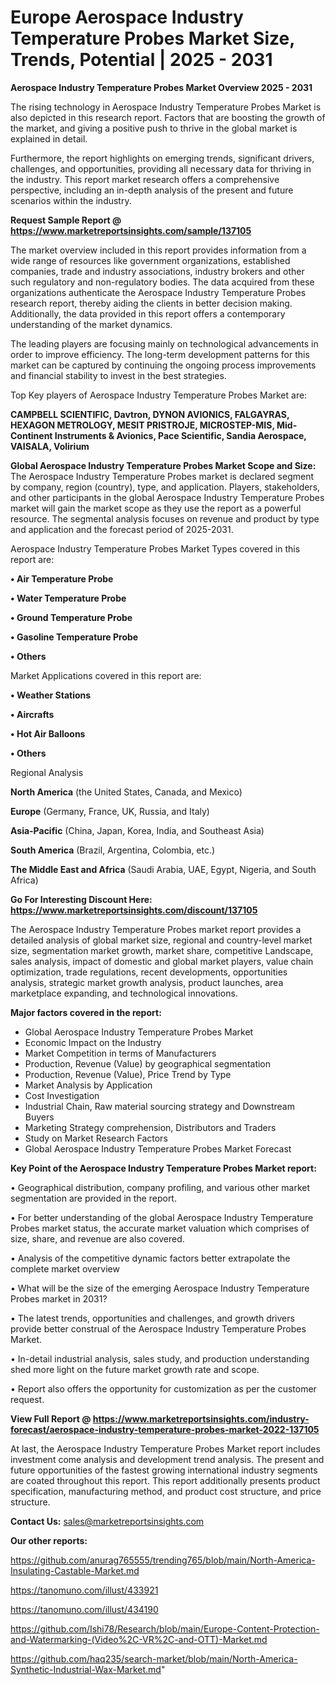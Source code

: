 # Europe Aerospace Industry Temperature Probes Market Size, Trends, Potential | 2025 - 2031

<Strong> Aerospace Industry Temperature Probes Market Overview 2025 - 2031</strong>

The rising technology in Aerospace Industry Temperature Probes Market is also depicted in this research report. Factors that are boosting the growth of the market, and giving a positive push to thrive in the global market is explained in detail.

Furthermore, the report highlights on emerging trends, significant drivers, challenges, and opportunities, providing all necessary data for thriving in the industry. This report market research offers a comprehensive perspective, including an in-depth analysis of the present and future scenarios within the industry.

<strong>Request Sample Report @ <a href=https://www.marketreportsinsights.com/sample/137105>https://www.marketreportsinsights.com/sample/137105</a></strong>

The market overview included in this report provides information from a wide range of resources like government organizations, established companies, trade and industry associations, industry brokers and other such regulatory and non-regulatory bodies. The data acquired from these organizations authenticate the Aerospace Industry Temperature Probes research report, thereby aiding the clients in better decision making. Additionally, the data provided in this report offers a contemporary understanding of the market dynamics.

The leading players are focusing mainly on technological advancements in order to improve efficiency. The long-term development patterns for this market can be captured by continuing the ongoing process improvements and financial stability to invest in the best strategies.

Top Key players of Aerospace Industry Temperature Probes Market are:

<strong>CAMPBELL SCIENTIFIC, Davtron, DYNON AVIONICS, FALGAYRAS, HEXAGON METROLOGY, MESIT PRISTROJE, MICROSTEP-MIS, Mid-Continent Instruments & Avionics, Pace Scientific, Sandia Aerospace, VAISALA, Volirium</strong>

<strong><b>Global Aerospace Industry Temperature Probes Market Scope and Size:</b></strong>
The Aerospace Industry Temperature Probes market is declared segment by company, region (country), type, and application. Players, stakeholders, and other participants in the global Aerospace Industry Temperature Probes market will gain the market scope as they use the report as a powerful resource. The segmental analysis focuses on revenue and product by type and application and the forecast period of 2025-2031.

Aerospace Industry Temperature Probes Market Types covered in this report are:

<strong>• Air Temperature Probe

• Water Temperature Probe

• Ground Temperature Probe

• Gasoline Temperature Probe

• Others</strong>

Market Applications covered in this report are:

<strong>• Weather Stations

• Aircrafts

• Hot Air Balloons

• Others</strong> 

Regional Analysis

<strong>North America</strong> (the United States, Canada, and Mexico)

<strong>Europe</strong> (Germany, France, UK, Russia, and Italy)

<strong>Asia-Pacific</strong> (China, Japan, Korea, India, and Southeast Asia)

<strong>South America</strong> (Brazil, Argentina, Colombia, etc.)

<strong>The Middle East and Africa</strong> (Saudi Arabia, UAE, Egypt, Nigeria, and South Africa)

<strong>Go For Interesting Discount Here: <a href=https://www.marketreportsinsights.com/discount/137105>https://www.marketreportsinsights.com/discount/137105</a></strong>

The Aerospace Industry Temperature Probes market report provides a detailed analysis of global market size, regional and country-level market size, segmentation market growth, market share, competitive Landscape, sales analysis, impact of domestic and global market players, value chain optimization, trade regulations, recent developments, opportunities analysis, strategic market growth analysis, product launches, area marketplace expanding, and technological innovations.

<strong><b>Major factors covered in the report:</b></strong>
<ul>
  <li>Global Aerospace Industry Temperature Probes Market </li>
  <li>Economic Impact on the Industry</li>
  <li>Market Competition in terms of Manufacturers</li>
  <li>Production, Revenue (Value) by geographical segmentation</li>
  <li>Production, Revenue (Value), Price Trend by Type</li>
  <li>Market Analysis by Application</li>
  <li>Cost Investigation</li>
  <li>Industrial Chain, Raw material sourcing strategy and Downstream Buyers</li>
  <li>Marketing Strategy comprehension, Distributors and Traders</li>
  <li>Study on Market Research Factors</li>
  <li>Global Aerospace Industry Temperature Probes Market Forecast</li>
</ul>

<strong><b>Key Point of the Aerospace Industry Temperature Probes Market report:</b></strong>

• Geographical distribution, company profiling, and various other market segmentation are provided in the report.

• For better understanding of the global Aerospace Industry Temperature Probes market status, the accurate market valuation which comprises of size, share, and revenue are also covered.

• Analysis of the competitive dynamic factors better extrapolate the complete market overview

• What will be the size of the emerging Aerospace Industry Temperature Probes market in 2031?

• The latest trends, opportunities and challenges, and growth drivers provide better construal of the Aerospace Industry Temperature Probes Market.

• In-detail industrial analysis, sales study, and production understanding shed more light on the future market growth rate and scope.

• Report also offers the opportunity for customization as per the customer request.

<strong><b>View Full Report @ <a href=https://www.marketreportsinsights.com/industry-forecast/aerospace-industry-temperature-probes-market-2022-137105>https://www.marketreportsinsights.com/industry-forecast/aerospace-industry-temperature-probes-market-2022-137105</a></b></strong>


At last, the Aerospace Industry Temperature Probes Market report includes investment come analysis and development trend analysis. The present and future opportunities of the fastest growing international industry segments are coated throughout this report. This report additionally presents product specification, manufacturing method, and product cost structure, and price structure.

<strong>Contact Us:</strong>
sales@marketreportsinsights.com

<strong>Our other reports:</strong>

<a href=https://github.com/anurag765555/trending765/blob/main/North-America-Insulating-Castable-Market.md>https://github.com/anurag765555/trending765/blob/main/North-America-Insulating-Castable-Market.md</a>

<a href=https://tanomuno.com/illust/433921>https://tanomuno.com/illust/433921</a>

<a href=https://tanomuno.com/illust/434190>https://tanomuno.com/illust/434190</a>

<a href=https://github.com/Ishi78/Research/blob/main/Europe-Content-Protection-and-Watermarking-(Video%2C-VR%2C-and-OTT)-Market.md>https://github.com/Ishi78/Research/blob/main/Europe-Content-Protection-and-Watermarking-(Video%2C-VR%2C-and-OTT)-Market.md</a>

<a href=https://github.com/haq235/search-market/blob/main/North-America-Synthetic-Industrial-Wax-Market.md>https://github.com/haq235/search-market/blob/main/North-America-Synthetic-Industrial-Wax-Market.md</a>"
